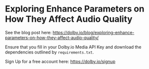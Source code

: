 # Exploring Enhance Parameters on How They Affect Audio Quality

See the blog post here: https://dolby.io/blog/exploring-enhance-parameters-on-how-they-affect-audio-quality/

Ensure that you fill in your Dolby.io Media API Key and download the dependencies outlined by `requirements.txt`.

Sign Up for a free account here: https://dolby.io/signup
